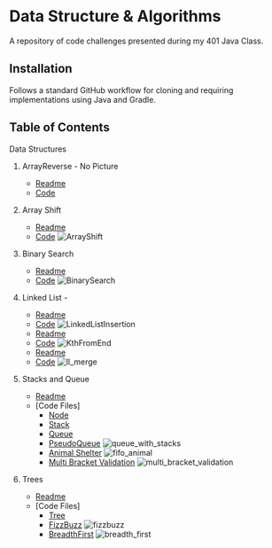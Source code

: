 # Data Structure & Algorithms
A repository of code challenges presented during my 401 Java Class.

## Installation
Follows a standard GitHub workflow for cloning and requiring implementations using Java and Gradle.

## Table of Contents
Data Structures

1.  ArrayReverse - No Picture
    - [Readme](./401d56/code-challenges/ArrayReverse/README.md)
    - [Code](./401d56/code-challenges/ArrayReverse/ArrayReverse.java)
   
2.  Array Shift 
    - [Readme](./401d56/code-challenges/gradle/src/main/java/README_ArrayShift.md)
    - [Code](./401d56/code-challenges/gradle/src/main/java/ArrayShift.java)
    ![ArrayShift]
   
3.  Binary Search 
    - [Readme](./401d56/code-challenges/gradle/src/main/java/README_BinarySearch.md)
    - [Code](./401d56/code-challenges/gradle/src/main/java/BinarySearch.java)
    ![BinarySearch]

4.  Linked List - 
    - [Readme](./401d56/code-challenges/gradle/src/main/java/linkedList/README_LinkedList.md)
    - [Code](./401d56/code-challenges/gradle/src/main/java/linkedList/LinkedList.java)
    ![LinkedListInsertion]  
    - [Readme](./401d56/code-challenges/gradle/src/main/java/linkedList/README_LinkedList.md)
    - [Code](./401d56/code-challenges/gradle/src/main/java/linkedList/LinkedList.java)
    ![KthFromEnd]
    - [Readme](./401d56/code-challenges/gradle/src/main/java/linkedList/README_LinkedList.md)
    - [Code](./401d56/code-challenges/gradle/src/main/java/linkedList/LinkedList.java)
    ![ll_merge]

5.  Stacks and Queue
    - [Readme](./401d56/code-challenges/gradle/src/main/java/stacksandqueues/README.md)
    - [Code Files]
        - [Node](./401d56/code-challenges/gradle/src/main/java/stacksandqueues/Node.java)
        - [Stack](./401d56/code-challenges/gradle/src/main/java/stacksandqueues/Stack.java)
        - [Queue](./401d56/code-challenges/gradle/src/main/java/stacksandqueues/Queue.java)
        - [PseudoQueue](./401d56/code-challenges/gradle/src/main/java/stacksandqueues/queueWithStacks.java)
    ![queue_with_stacks]
        - [Animal Shelter](./401d56/code-challenges/gradle/src/main/java/stacksandqueues/AnimalShelter.java)
    ![fifo_animal]
        - [Multi Bracket Validation](./401d56/code-challenges/gradle/src/main/java/stacksandqueues/multi_bracket>validation.java)
    ![multi_bracket_validation]

6.  Trees
    - [Readme](./401d56/code-challenges/gradle/src/main/java/tree/README.md)
    - [Code Files]
        - [Tree](./401d56/code-challenges/gradle/src/main/java/tree/Tree.java)
        - [FizzBuzz](./401d56/code-challenges/gradle/src/main/java/tree/FizzBuzzTree.java)
    ![fizzbuzz]
        - [BreadthFirst](./401d56/code-challenges/gradle/src/main/java/tree/tree.java)
    ![breadth_first]
    
    
    
[ArrayShift]: ./401d56/assets/arrayshift_java.png
[BinarySearch]: ./401d56/assets/array_binary_search.jpg
[LinkedListInsertion]: ./401d56/assets/linked_list_insertion.jpeg
[KthFromEnd]: ./401d56/assets/KthFromEnd.JPG
[ll_merge]: ./401d56/assets/ll_merge.jpeg
[queue_with_stacks]: ./401d56/assets/queue_with_stacks.jpeg
[fifo_animal]: ./401d56/assets/fifo_animal.jpeg
[multi_bracket_validation]: ./401d56/assets/multi_bracket_validation.jpeg
[fizzbuzz]: ./401d56/assets/fizz_buzz_tree.jpg
[breadth_first]: ./401d56/assets/breadth_first.jpeg

